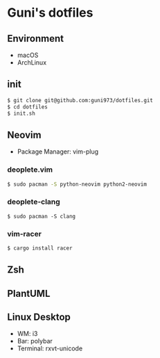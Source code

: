 # Guni's dotfiles

## Environment

- macOS
- ArchLinux

## init

```bash
$ git clone git@github.com:guni973/dotfiles.git
$ cd dotfiles
$ init.sh
```

## Neovim

- Package Manager: vim-plug

### deoplete.vim

```bash
$ sudo pacman -S python-neovim python2-neovim
```

### deoplete-clang

```
$ sudo pacman -S clang
```

### vim-racer

```bash
$ cargo install racer
```

## Zsh


## PlantUML


## Linux Desktop

- WM: i3
- Bar: polybar
- Terminal: rxvt-unicode
